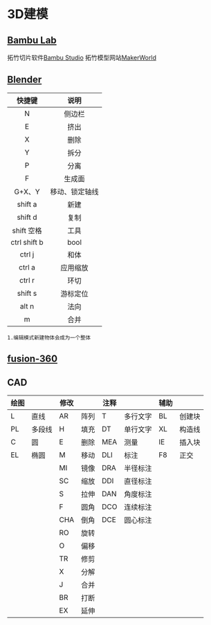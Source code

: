 # 3D建模

## [Bambu Lab](https://bambulab.com/zh)

拓竹切片软件[Bambu Studio](https://bambulab.com/zh/download/studio)
拓竹模型网站[MakerWorld](https://makerworld.com/zh?from=bambulab.com)

## [Blender](https://www.blender.org/)

| 快捷键 | 说明 |
| :----: | :---: |
| N | 侧边栏 |
| E | 挤出 |
| X | 删除 |
| Y | 拆分 |
| P | 分离 |
| F |生成面 |
| G+X、Y | 移动、锁定轴线 |
| shift a | 新建 |
| shift d | 复制 |
| shift 空格 | 工具 |
| ctrl shift b | bool |
| ctrl  j | 和体 |
| ctrl a | 应用缩放 |
| ctrl r | 环切 |
| shift s | 游标定位 |
| alt n | 法向 |
| m | 合并 |

```vue
1.编辑模式新建物体会成为一个整体
```

## [fusion-360](https://www.autodesk.com.cn/campaigns/education/fusion-360-online)

## CAD

|绘图||修改||注释||辅助||
|-|-|-|-|-|-|-|-|
|L|直线|AR|阵列|T|多行文字|BL|创建块|
|PL|多段线|H|填充|DT|单行文字|XL|构造线|
|C|圆|E|删除|MEA|测量|IE|插入块|
|EL|椭圆|M|移动|DLI|标注|F8|正交
|||MI|镜像|DRA|半径标注
|||SC|缩放|DDI|直径标注
|||S|拉伸|DAN|角度标注
|||F|圆角|DCO|连续标注
|||CHA|倒角|DCE|圆心标注
|||RO|旋转|
|||O|偏移|
|||TR|修剪|
|||X|分解
|||J|合并
|||BR|打断
|||EX|延伸
